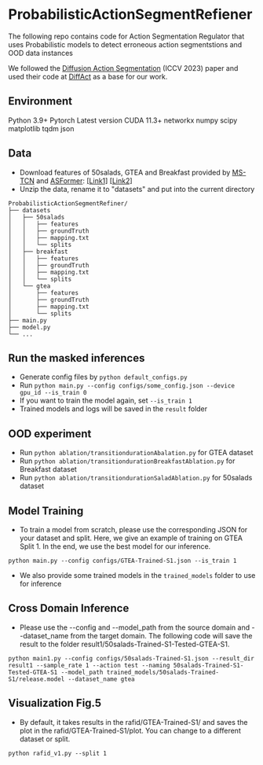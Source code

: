 # ProbabilisticActionSegmentRefiener
The following repo contains code for Action Segmentation Regulator that uses Probabilistic models to detect erroneous action segmentstions and OOD data instances

We followed the [Diffusion Action Segmentation](https://arxiv.org/abs/2303.17959) (ICCV 2023) paper and used their code at [DiffAct](https://finspire13.github.io/DiffAct-Project-Page/) as a base for our work.

## Environment
Python 3.9+
Pytorch Latest version CUDA 11.3+
networkx
numpy
scipy
matplotlib
tqdm
json

## Data

* Download features of 50salads, GTEA and Breakfast provided by [MS-TCN]() and [ASFormer](https://github.com/ChinaYi/ASFormer): [[Link1]](https://mega.nz/#!O6wXlSTS!wcEoDT4Ctq5HRq_hV-aWeVF1_JB3cacQBQqOLjCIbc8) [[Link2]](https://zenodo.org/record/3625992#.Xiv9jGhKhPY)
* Unzip the data, rename it to "datasets" and put into the current directory
```
ProbabilisticActionSegmentRefiner/
├── datasets
│   ├── 50salads
│   │   ├── features
│   │   ├── groundTruth
│   │   ├── mapping.txt
│   │   └── splits
│   ├── breakfast
│   │   ├── features
│   │   ├── groundTruth
│   │   ├── mapping.txt
│   │   └── splits
│   └── gtea
│       ├── features
│       ├── groundTruth
│       ├── mapping.txt
│       └── splits
├── main.py
├── model.py
└── ...
```

## Run the masked inferences

* Generate config files by `python default_configs.py`
* Run `python main.py --config configs/some_config.json --device gpu_id --is_train 0`
* If you want to train the model again, set `--is_train 1`
* Trained models and logs will be saved in the `result` folder

## OOD experiment
* Run `python ablation/transitiondurationAbalation.py` for GTEA dataset
* Run `python ablation/transitiondurationBreakfastAblation.py` for Breakfast dataset
* Run `python ablation/transitiondurationSaladAblation.py` for 50salads dataset

## Model Training
* To train a model from scratch, please use the corresponding JSON for your dataset and split. Here, we give an example of training on GTEA Split 1. In the end, we use the best model for our inference.
```
python main.py --config configs/GTEA-Trained-S1.json --is_train 1
```
* We also provide some trained models in the `trained_models` folder to use for inference

## Cross Domain Inference
* Please use the --config and --model_path from the source domain and --dataset_name from the target domain. The following code will save the result to the folder result1/50salads-Trained-S1-Tested-GTEA-S1.
```
python main1.py --config configs/50salads-Trained-S1.json --result_dir result1 --sample_rate 1 --action test --naming 50salads-Trained-S1-Tested-GTEA-S1 --model_path trained_models/50salads-Trained-S1/release.model --dataset_name gtea
```

## Visualization Fig.5
* By default, it takes results in the rafid/GTEA-Trained-S1/ and saves the plot in the rafid/GTEA-Trained-S1/plot. You can change to a different dataset or split.
```
python rafid_v1.py --split 1
```
